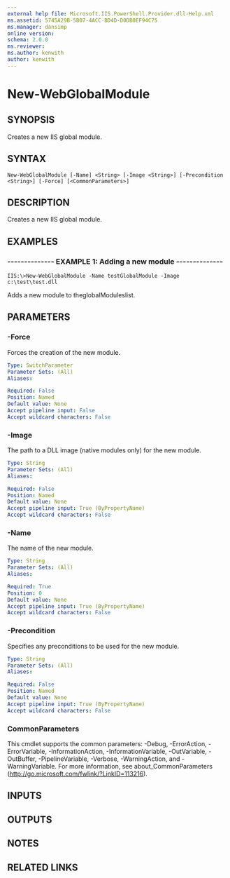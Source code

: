 ```yaml
---
external help file: Microsoft.IIS.PowerShell.Provider.dll-Help.xml
ms.assetid: 5745A29B-5B07-4ACC-BD4D-D0DB0EF94C75
ms.manager: dansimp
online version: 
schema: 2.0.0
ms.reviewer:
ms.author: kenwith
author: kenwith
---
```


# New-WebGlobalModule

## SYNOPSIS
Creates a new IIS global module.

## SYNTAX

```
New-WebGlobalModule [-Name] <String> [-Image <String>] [-Precondition <String>] [-Force] [<CommonParameters>]
```

## DESCRIPTION
Creates a new IIS global module.

## EXAMPLES

### -------------- EXAMPLE 1: Adding a new module --------------
```
IIS:\>New-WebGlobalModule -Name testGlobalModule -Image c:\test\test.dll
```

Adds a new module to theglobalModuleslist.

## PARAMETERS

### -Force
Forces the creation of the new module.

```yaml
Type: SwitchParameter
Parameter Sets: (All)
Aliases: 

Required: False
Position: Named
Default value: None
Accept pipeline input: False
Accept wildcard characters: False
```

### -Image
The path to a DLL image (native modules only) for the new module.

```yaml
Type: String
Parameter Sets: (All)
Aliases: 

Required: False
Position: Named
Default value: None
Accept pipeline input: True (ByPropertyName)
Accept wildcard characters: False
```

### -Name
The name of the new module.

```yaml
Type: String
Parameter Sets: (All)
Aliases: 

Required: True
Position: 0
Default value: None
Accept pipeline input: True (ByPropertyName)
Accept wildcard characters: False
```

### -Precondition
Specifies any preconditions to be used for the new module.

```yaml
Type: String
Parameter Sets: (All)
Aliases: 

Required: False
Position: Named
Default value: None
Accept pipeline input: True (ByPropertyName)
Accept wildcard characters: False
```

### CommonParameters
This cmdlet supports the common parameters: -Debug, -ErrorAction, -ErrorVariable, -InformationAction, -InformationVariable, -OutVariable, -OutBuffer, -PipelineVariable, -Verbose, -WarningAction, and -WarningVariable. For more information, see about_CommonParameters (http://go.microsoft.com/fwlink/?LinkID=113216).

## INPUTS

## OUTPUTS

## NOTES

## RELATED LINKS

